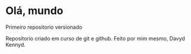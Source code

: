 # Olá, mundo
 Primeiro repositorio versionado

Repositorio criado em curso de git e github. Feito por mim mesmo, Davyd Kennyd.